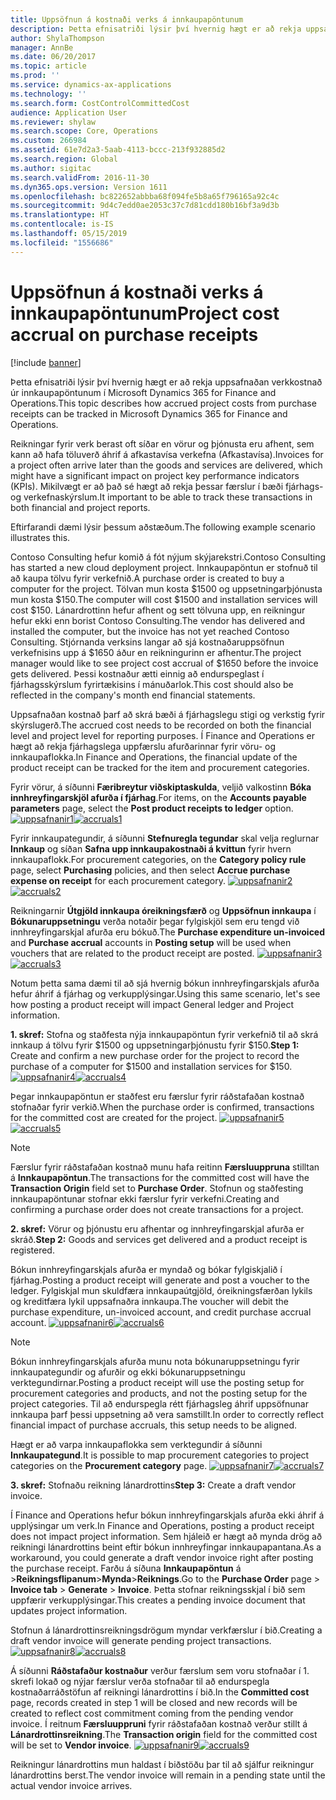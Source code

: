 ```yaml
---
title: Uppsöfnun á kostnaði verks á innkaupapöntunum
description: Þetta efnisatriði lýsir því hvernig hægt er að rekja uppsafnaðan verkkostnað úr innkaupapöntunum í Microsoft Dynamics 365 for Finance and Operations.
author: ShylaThompson
manager: AnnBe
ms.date: 06/20/2017
ms.topic: article
ms.prod: ''
ms.service: dynamics-ax-applications
ms.technology: ''
ms.search.form: CostControlCommittedCost
audience: Application User
ms.reviewer: shylaw
ms.search.scope: Core, Operations
ms.custom: 266984
ms.assetid: 61e7d2a3-5aab-4113-bccc-213f932885d2
ms.search.region: Global
ms.author: sigitac
ms.search.validFrom: 2016-11-30
ms.dyn365.ops.version: Version 1611
ms.openlocfilehash: bc822652abbba68f094fe5b8a65f796165a92c4c
ms.sourcegitcommit: 9d4c7edd0ae2053c37c7d81cdd180b16bf3a9d3b
ms.translationtype: HT
ms.contentlocale: is-IS
ms.lasthandoff: 05/15/2019
ms.locfileid: "1556686"
---
```

# <a name="project-cost-accrual-on-purchase-receipts"></a><span data-ttu-id="94e5c-103">Uppsöfnun á kostnaði verks á innkaupapöntunum</span><span class="sxs-lookup"><span data-stu-id="94e5c-103">Project cost accrual on purchase receipts</span></span>

[!include [banner](../includes/banner.md)]

<span data-ttu-id="94e5c-104">Þetta efnisatriði lýsir því hvernig hægt er að rekja uppsafnaðan verkkostnað úr innkaupapöntunum í Microsoft Dynamics 365 for Finance and Operations.</span><span class="sxs-lookup"><span data-stu-id="94e5c-104">This topic describes how accrued project costs from purchase receipts can be tracked in Microsoft Dynamics 365 for Finance and Operations.</span></span> 

<span data-ttu-id="94e5c-105">Reikningar fyrir verk berast oft síðar en vörur og þjónusta eru afhent, sem kann að hafa töluverð áhrif á afkastavísa verkefna (Afkastavísa).</span><span class="sxs-lookup"><span data-stu-id="94e5c-105">Invoices for a project often arrive later than the goods and services are delivered, which might have a significant impact on project key performance indicators (KPIs).</span></span> <span data-ttu-id="94e5c-106">Mikilvægt er að það sé hægt að rekja þessar færslur í bæði fjárhags- og verkefnaskýrslum.</span><span class="sxs-lookup"><span data-stu-id="94e5c-106">It important to be able to track these transactions in both financial and project reports.</span></span>

<span data-ttu-id="94e5c-107">Eftirfarandi dæmi lýsir þessum aðstæðum.</span><span class="sxs-lookup"><span data-stu-id="94e5c-107">The following example scenario illustrates this.</span></span> 

<span data-ttu-id="94e5c-108">Contoso Consulting hefur komið á fót nýjum skýjarekstri.</span><span class="sxs-lookup"><span data-stu-id="94e5c-108">Contoso Consulting has started a new cloud deployment project.</span></span> <span data-ttu-id="94e5c-109">Innkaupapöntun er stofnuð til að kaupa tölvu fyrir verkefnið.</span><span class="sxs-lookup"><span data-stu-id="94e5c-109">A purchase order is created to buy a computer for the project.</span></span> <span data-ttu-id="94e5c-110">Tölvan mun kosta $1500 og uppsetningarþjónusta mun kosta $150.</span><span class="sxs-lookup"><span data-stu-id="94e5c-110">The computer will cost $1500 and installation services will cost $150.</span></span> <span data-ttu-id="94e5c-111">Lánardrottinn hefur afhent og sett tölvuna upp, en reikningur hefur ekki enn borist Contoso Consulting.</span><span class="sxs-lookup"><span data-stu-id="94e5c-111">The vendor has delivered and installed the computer, but the invoice has not yet reached Contoso Consulting.</span></span> <span data-ttu-id="94e5c-112">Stjórnanda verksins langar að sjá kostnaðaruppsöfnun verkefnisins upp á $1650 áður en reikningurinn er afhentur.</span><span class="sxs-lookup"><span data-stu-id="94e5c-112">The project manager would like to see project cost accrual of $1650 before the invoice gets delivered.</span></span> <span data-ttu-id="94e5c-113">Þessi kostnaður ætti einnig að endurspeglast í fjárhagsskýrslum fyrirtækisins í mánuðarlok.</span><span class="sxs-lookup"><span data-stu-id="94e5c-113">This cost should also be reflected in the company's month end financial statements.</span></span> 

<span data-ttu-id="94e5c-114">Uppsafnaðan kostnað þarf að skrá bæði á fjárhagslegu stigi og verkstig fyrir skýrslugerð.</span><span class="sxs-lookup"><span data-stu-id="94e5c-114">The accrued cost needs to be recorded on both the financial level and project level for reporting purposes.</span></span> <span data-ttu-id="94e5c-115">Í Finance and Operations er hægt að rekja fjárhagslega uppfærslu afurðarinnar fyrir vöru- og innkaupaflokka.</span><span class="sxs-lookup"><span data-stu-id="94e5c-115">In Finance and Operations, the financial update of the product receipt can be tracked for the item and procurement categories.</span></span> 

<span data-ttu-id="94e5c-116">Fyrir vörur, á síðunni **Færibreytur viðskiptaskulda**, veljið valkostinn **Bóka innhreyfingarskjöl afurða í fjárhag**.</span><span class="sxs-lookup"><span data-stu-id="94e5c-116">For items, on the **Accounts payable parameters** page, select the **Post product receipts to ledger** option.</span></span>
<span data-ttu-id="94e5c-117">[![uppsafnanir1](./media/accruals1-1024x409.png)](./media/accruals1.png)</span><span class="sxs-lookup"><span data-stu-id="94e5c-117">[![accruals1](./media/accruals1-1024x409.png)](./media/accruals1.png)</span></span> 

<span data-ttu-id="94e5c-118">Fyrir innkaupategundir, á síðunni **Stefnuregla tegundar** skal velja reglurnar **Innkaup** og síðan **Safna upp innkaupakostnaði á kvittun** fyrir hvern innkaupaflokk.</span><span class="sxs-lookup"><span data-stu-id="94e5c-118">For procurement categories, on the **Category policy rule** page, select **Purchasing** policies, and then select **Accrue purchase expense on receipt** for each procurement category.</span></span>
<span data-ttu-id="94e5c-119">[![uppsafnanir2](./media/accruals2-1024x569.png)](./media/accruals2.png)</span><span class="sxs-lookup"><span data-stu-id="94e5c-119">[![accruals2](./media/accruals2-1024x569.png)](./media/accruals2.png)</span></span> 

<span data-ttu-id="94e5c-120">Reikningarnir **Útgjöld innkaupa óreikningsfærð** og **Uppsöfnun innkaupa** í **Bókunaruppsetningu** verða notaðir þegar fylgiskjöl sem eru tengd við innhreyfingarskjal afurða eru bókuð.</span><span class="sxs-lookup"><span data-stu-id="94e5c-120">The **Purchase expenditure un-invoiced** and **Purchase accrual** accounts in **Posting setup** will be used when vouchers that are related to the product receipt are posted.</span></span>
<span data-ttu-id="94e5c-121">[![uppsafnanir3](./media/accruals3-1024x429.png)](./media/accruals3.png)</span><span class="sxs-lookup"><span data-stu-id="94e5c-121">[![accruals3](./media/accruals3-1024x429.png)](./media/accruals3.png)</span></span> 

<span data-ttu-id="94e5c-122">Notum þetta sama dæmi til að sjá hvernig bókun innhreyfingarskjals afurða hefur áhrif á fjárhag og verkupplýsingar.</span><span class="sxs-lookup"><span data-stu-id="94e5c-122">Using this same scenario, let's see how posting a product receipt will impact General ledger and Project information.</span></span> 

<span data-ttu-id="94e5c-123">**1. skref:** Stofna og staðfesta nýja innkaupapöntun fyrir verkefnið til að skrá innkaup á tölvu fyrir $1500 og uppsetningarþjónustu fyrir $150.</span><span class="sxs-lookup"><span data-stu-id="94e5c-123">**Step 1:** Create and confirm a new purchase order for the project to record the purchase of a computer for $1500 and installation services for $150.</span></span>
<span data-ttu-id="94e5c-124">[![uppsafnanir4](./media/accruals4-1024x497.png)](./media/accruals4.png)</span><span class="sxs-lookup"><span data-stu-id="94e5c-124">[![accruals4](./media/accruals4-1024x497.png)](./media/accruals4.png)</span></span> 

<span data-ttu-id="94e5c-125">Þegar innkaupapöntun er staðfest eru færslur fyrir ráðstafaðan kostnað stofnaðar fyrir verkið.</span><span class="sxs-lookup"><span data-stu-id="94e5c-125">When the purchase order is confirmed, transactions for the committed cost are created for the project.</span></span> 
<span data-ttu-id="94e5c-126">[![uppsafnanir5](./media/accruals5-1024x219.png)](./media/accruals5.png)</span><span class="sxs-lookup"><span data-stu-id="94e5c-126">[![accruals5](./media/accruals5-1024x219.png)](./media/accruals5.png)</span></span> 

> [!NOTE]
> <span data-ttu-id="94e5c-127">Færslur fyrir ráðstafaðan kostnað munu hafa reitinn **Færsluuppruna** stilltan á **Innkaupapöntun**.</span><span class="sxs-lookup"><span data-stu-id="94e5c-127">The transactions for the committed cost will have the **Transaction Origin** field set to **Purchase Order**.</span></span> <span data-ttu-id="94e5c-128">Stofnun og staðfesting innkaupapöntunar stofnar ekki færslur fyrir verkefni.</span><span class="sxs-lookup"><span data-stu-id="94e5c-128">Creating and confirming a purchase order does not create transactions for a project.</span></span> 

<span data-ttu-id="94e5c-129">**2. skref:** Vörur og þjónustu eru afhentar og innhreyfingarskjal afurða er skráð.</span><span class="sxs-lookup"><span data-stu-id="94e5c-129">**Step 2:** Goods and services get delivered and a product receipt is registered.</span></span> 

<span data-ttu-id="94e5c-130">Bókun innhreyfingarskjals afurða er myndað og bókar fylgiskjalið í fjárhag.</span><span class="sxs-lookup"><span data-stu-id="94e5c-130">Posting a product receipt will generate and post a voucher to the ledger.</span></span> <span data-ttu-id="94e5c-131">Fylgiskjal mun skuldfæra innkaupaútgjöld, óreikningsfærðan lykils og kreditfæra lykil uppsafnaðra innkaupa.</span><span class="sxs-lookup"><span data-stu-id="94e5c-131">The voucher will debit the purchase expenditure, un-invoiced account, and credit purchase accrual account.</span></span> 
<span data-ttu-id="94e5c-132">[![uppsafnanir6](./media/accruals6-1024x214.png)](./media/accruals6.png)</span><span class="sxs-lookup"><span data-stu-id="94e5c-132">[![accruals6](./media/accruals6-1024x214.png)](./media/accruals6.png)</span></span>

> [!NOTE]
> <span data-ttu-id="94e5c-133">Bókun innhreyfingarskjals afurða munu nota bókunaruppsetningu fyrir innkaupategundir og afurðir og ekki bókunaruppsetningu verktegundirnar.</span><span class="sxs-lookup"><span data-stu-id="94e5c-133">Posting a product receipt will use the posting setup for procurement categories and products, and not the posting setup for the project categories.</span></span> <span data-ttu-id="94e5c-134">Til að endurspegla rétt fjárhagsleg áhrif uppsöfnunar innkaupa þarf þessi uppsetning að vera samstillt.</span><span class="sxs-lookup"><span data-stu-id="94e5c-134">In order to correctly reflect financial impact of purchase accruals, this setup needs to be aligned.</span></span> 

<span data-ttu-id="94e5c-135">Hægt er að varpa innkaupaflokka sem verktegundir á síðunni **Innkaupategund**.</span><span class="sxs-lookup"><span data-stu-id="94e5c-135">It is possible to map procurement categories to project categories on the **Procurement category** page.</span></span>
<span data-ttu-id="94e5c-136">[![uppsafnanir7](./media/accruals7-1024x390.png)](./media/accruals7.png)</span><span class="sxs-lookup"><span data-stu-id="94e5c-136">[![accruals7](./media/accruals7-1024x390.png)](./media/accruals7.png)</span></span>

<span data-ttu-id="94e5c-137">**3. skref:** Stofnaðu reikning lánardrottins</span><span class="sxs-lookup"><span data-stu-id="94e5c-137">**Step 3:** Create a draft vendor invoice.</span></span> 

<span data-ttu-id="94e5c-138">Í Finance and Operations hefur bókun innhreyfingarskjals afurða ekki áhrif á upplýsingar um verk.</span><span class="sxs-lookup"><span data-stu-id="94e5c-138">In Finance and Operations, posting a product receipt does not impact project information.</span></span> <span data-ttu-id="94e5c-139">Sem hjáleið er hægt að mynda drög að reikningi lánardrottins beint eftir bókun innhreyfingar innkaupapantana.</span><span class="sxs-lookup"><span data-stu-id="94e5c-139">As a workaround, you could generate a draft vendor invoice right after posting the purchase receipt.</span></span> <span data-ttu-id="94e5c-140">Farðu á síðuna **Innkaupapöntun** á &gt;**Reikningsflipanum**&gt;**Mynda**&gt;**Reiknings**.</span><span class="sxs-lookup"><span data-stu-id="94e5c-140">Go to the **Purchase Order** page &gt; **Invoice tab** &gt; **Generate** &gt; **Invoice**.</span></span> <span data-ttu-id="94e5c-141">Þetta stofnar reikningsskjal í bið sem uppfærir verkupplýsingar.</span><span class="sxs-lookup"><span data-stu-id="94e5c-141">This creates a pending invoice document that updates project information.</span></span> 

<span data-ttu-id="94e5c-142">Stofnun á lánardrottinsreikningsdrögum myndar verkfærslur í bið.</span><span class="sxs-lookup"><span data-stu-id="94e5c-142">Creating a draft vendor invoice will generate pending project transactions.</span></span> 
<span data-ttu-id="94e5c-143">[![uppsafnanir8](./media/accruals8-1024x225.png)](./media/accruals8.png)</span><span class="sxs-lookup"><span data-stu-id="94e5c-143">[![accruals8](./media/accruals8-1024x225.png)](./media/accruals8.png)</span></span> 

<span data-ttu-id="94e5c-144">Á síðunni **Ráðstafaður kostnaður** verður færslum sem voru stofnaðar í 1. skrefi lokað og nýjar færslur verða stofnaðar til að endurspegla kostnaðarráðstöfun af reikningi lánardrottins í bið.</span><span class="sxs-lookup"><span data-stu-id="94e5c-144">In the **Committed cost** page, records created in step 1 will be closed and new records will be created to reflect cost commitment coming from the pending vendor invoice.</span></span> <span data-ttu-id="94e5c-145">Í reitnum **Færsluuppruni** fyrir ráðstafaðan kostnað verður stillt á **Lánardrottinsreikning**.</span><span class="sxs-lookup"><span data-stu-id="94e5c-145">The **Transaction origin** field for the committed cost will be set to **Vendor invoice**.</span></span>
<span data-ttu-id="94e5c-146">[![uppsafnanir9](./media/accruals9-1024x200.png)](./media/accruals9.png)</span><span class="sxs-lookup"><span data-stu-id="94e5c-146">[![accruals9](./media/accruals9-1024x200.png)](./media/accruals9.png)</span></span>

<span data-ttu-id="94e5c-147">Reikningur lánardrottins mun haldast í biðstöðu þar til að sjálfur reikningur lánardrottins berst.</span><span class="sxs-lookup"><span data-stu-id="94e5c-147">The vendor invoice will remain in a pending state until the actual vendor invoice arrives.</span></span>



